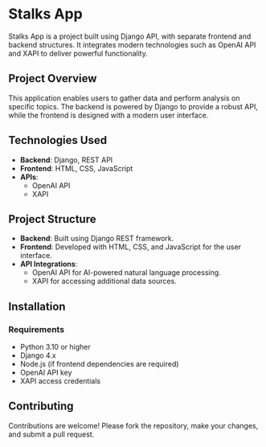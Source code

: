 # Stalks App

Stalks App is a project built using Django API, with separate frontend and backend structures. It integrates modern technologies such as OpenAI API and XAPI to deliver powerful functionality.

## Project Overview

This application enables users to gather data and perform analysis on specific topics. The backend is powered by Django to provide a robust API, while the frontend is designed with a modern user interface.

## Technologies Used

- **Backend**: Django, REST API
- **Frontend**: HTML, CSS, JavaScript
- **APIs**:
  - OpenAI API
  - XAPI

## Project Structure

- **Backend**: Built using Django REST framework.
- **Frontend**: Developed with HTML, CSS, and JavaScript for the user interface.
- **API Integrations**:
  - OpenAI API for AI-powered natural language processing.
  - XAPI for accessing additional data sources.

## Installation

### Requirements

- Python 3.10 or higher
- Django 4.x
- Node.js (if frontend dependencies are required)
- OpenAI API key
- XAPI access credentials

## Contributing
Contributions are welcome! Please fork the repository, make your changes, and submit a pull request.
